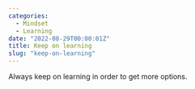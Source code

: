 ```yaml
---
categories:
  - Mindset
  - Learning
date: "2022-08-29T00:00:01Z"
title: Keep on learning
slug: "keep-on-learning"
---
```


Always keep on learning in order to get more options.
